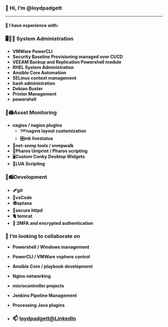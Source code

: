### **👋 Hi, I’m @loydpadgett**

---
#### **👀 I have experience with:** 
 ### 🖥️🔧🚰 System Administration
   - **VMWare PowerCLI**
   - **Security Baseline Provisioning managed over CI/CD**
   - **VEEAM Backup and Replication Powershell module**
   - **RHEL System Administration**
   - **Ansible Core Automation**
   - **SELinux context management**
   - **bash administration**
   - **Debian Buster** 
   - **Printer Management** 
   - **powershell**

 ### 🔭🖨️Asset Monitoring   
   - **nagios / nagios plugins**  
     - 🗺️**nagvis layout customization**
     - 🎛️**mk livestatus**
   - 🦷**net-snmp tools / snmpwalk**
   - 🛂**Pharos Uniprint / Pharos scripting**
   - 🖥️**Custom Conky Desktop Widgets**
   - 🎱**LUA Scripting**
   
 ### 🧰📻Development
   - **🩹git**
   - **🥼vsCode**
   - **🕸️aptana**
   - **🔐secure httpd**
   - **🐈 tomcat**
   - **🔐 2MFA and encrypted authentication**  

 ### 💞️ I’m looking to collaborate on 
   - **Powershell / Windows management**
   - **PowerCLI / VMWare vsphere control**
   - **Ansible Core / playbook development**
   - **Nginx networking**
   - **microcontroller projects**
   - **Jenkins Pipeline Management**
   - **Processing Java plugins**

- ### 📫 [loydpadgett@LinkedIn](https://www.linkedin.com/in/loydpadgett)

<!---
loydpadgett/loydpadgett is a ✨ special ✨ repository because its `README.md` (this file) appears on your GitHub profile.
You can click the Preview link to take a look at your changes.
--->
